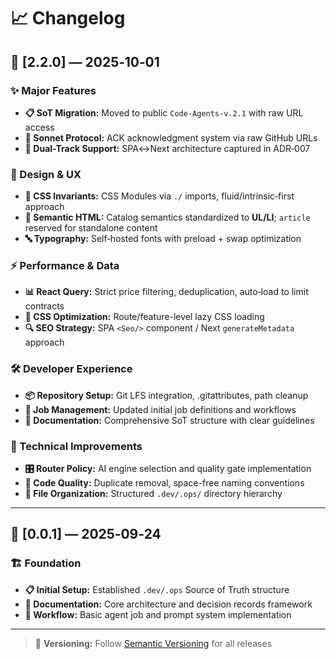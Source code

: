 # 📈 Changelog

## 🚀 [2.2.0] — 2025‑10‑01

### ✨ Major Features

- **📋 SoT Migration:** Moved to public `Code-Agents-v.2.1` with raw URL access
- **🤖 Sonnet Protocol:** ACK acknowledgment system via raw GitHub URLs
- **🔄 Dual-Track Support:** SPA↔Next architecture captured in ADR‑007

### 🎨 Design & UX

- **📐 CSS Invariants:** CSS Modules via `./` imports, fluid/intrinsic‑first approach
- **🎯 Semantic HTML:** Catalog semantics standardized to **UL/LI**; `article` reserved for standalone content
- **🔤 Typography:** Self‑hosted fonts with preload + swap optimization

### ⚡ Performance & Data

- **📊 React Query:** Strict price filtering, deduplication, auto‑load to limit contracts
- **🎨 CSS Optimization:** Route/feature-level lazy CSS loading
- **🔍 SEO Strategy:** SPA `<Seo/>` component / Next `generateMetadata` approach

### 🛠️ Developer Experience

- **📦 Repository Setup:** Git LFS integration, .gitattributes, path cleanup
- **🎯 Job Management:** Updated initial job definitions and workflows
- **📝 Documentation:** Comprehensive SoT structure with clear guidelines

### 🔧 Technical Improvements

- **🎛️ Router Policy:** AI engine selection and quality gate implementation
- **🧹 Code Quality:** Duplicate removal, space-free naming conventions
- **📁 File Organization:** Structured `.dev/.ops/` directory hierarchy

---

## 🌱 [0.0.1] — 2025‑09‑24

### 🏗️ Foundation

- **📋 Initial Setup:** Established `.dev/.ops` Source of Truth structure
- **📝 Documentation:** Core architecture and decision records framework
- **🎯 Workflow:** Basic agent job and prompt system implementation

---

> 📝 **Versioning:** Follow [Semantic Versioning](https://semver.org/) for all releases

